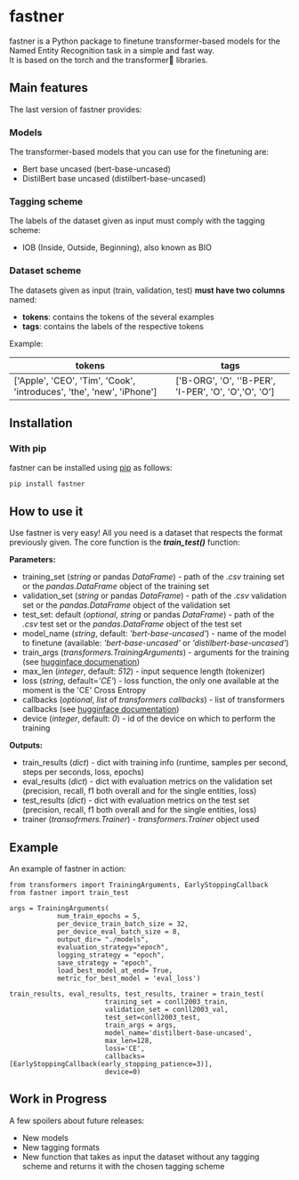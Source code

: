 # fastner
fastner is a Python package to finetune transformer-based models for the Named Entity Recognition task in a simple and fast way.  
It is based on the torch and the transformer🤗 libraries.
## Main features
The last version of fastner provides:
### Models
The transformer-based models that you can use for the finetuning are:
 - Bert base uncased (bert-base-uncased)
 - DistilBert base uncased (distilbert-base-uncased)
###  Tagging scheme
 The labels of the dataset given as input must comply with the tagging scheme:
 - IOB (Inside, Outside, Beginning), also known as BIO
 ### Dataset scheme
The datasets given as input (train, validation, test) **must have two columns** named:
- **tokens**:  contains the tokens of the several examples
- **tags**: contains the labels of the respective tokens

Example:
 
| **tokens** |  **tags**|
|--|--|
|['Apple', 'CEO', 'Tim', 'Cook', 'introduces', 'the', 'new', 'iPhone']|['B-ORG', 'O', ''B-PER', 'I-PER', 'O', 'O','O', 'O']|



## Installation
### With pip
fastner can be installed using [pip](https://pypi.org/project/fastner/) as follows:

    pip install fastner

## How to use it
Use fastner is very easy! All you need is a dataset that respects the format previously given.
The core function is the ***train_test()*** function:

**Parameters:**
 - training_set (*string* or pandas *DataFrame*) - path of the *.csv* training set or the *pandas.DataFrame* object of the training set
 - validation_set (*string* or pandas *DataFrame*) - path of the *.csv* validation set or the *pandas.DataFrame* object of the validation set
 - test_set: default (*optional*,  *string* or pandas *DataFrame*) - path of the *.csv* test set or the *pandas.DataFrame* object of the test set 
 - model_name (*string*, default: *'bert-base-uncased'*) - name of the model to finetune (available: *'bert-base-uncased'* or *'distilbert-base-uncased'*)
 - train_args (*transformers.TrainingArguments*) - arguments for the training (see [hugginface documenation](https://huggingface.co/docs/transformers/main_classes/trainer#transformers.TrainingArguments))
 - max_len (*integer*, default: *512*) - input sequence length (tokenizer)
 - loss (*string*, default=*'CE'*) - loss function, the only one available at the moment is the 'CE' Cross Entropy 
 - callbacks (*optional*, *list* of *transformers callbacks*) -  list of transformers callbacks (see [hugginface documentation](https://huggingface.co/docs/transformers/main_classes/callback))
 - device (*integer*, default: *0*) - id of the device on which to perform the training
 
**Outputs:**
- train_results (*dict*) - dict with training info (runtime, samples per second, steps per seconds, loss, epochs)
- eval_results (*dict*) - dict with evaluation metrics on the validation set (precision, recall, f1 both overall and for the single entities, loss)
- test_results (*dict*) -  dict with evaluation metrics on the test set (precision, recall, f1 both overall and for the single entities, loss)
- trainer (*transofrmers.Trainer*) - *transformers.Trainer* object used

## Example
An example of fastner in action:

    from transformers import TrainingArguments, EarlyStoppingCallback
    from fastner import train_test
    
    args = TrainingArguments(
                num_train_epochs = 5,
                per_device_train_batch_size = 32,
                per_device_eval_batch_size = 8,
                output_dir= "./models",
                evaluation_strategy="epoch",
                logging_strategy = "epoch",
                save_strategy = "epoch",
                load_best_model_at_end= True,
                metric_for_best_model = 'eval_loss')
							
	train_results, eval_results, test_results, trainer = train_test(
							training_set = conll2003_train,
							validation_set = conll2003_val,
							test_set=conll2003_test,
							train_args = args,
							model_name='distilbert-base-uncased',
							max_len=128, 
							loss='CE',
							callbacks= [EarlyStoppingCallback(early_stopping_patience=3)],
							device=0)
							

    
## Work in Progress
A few spoilers about future releases:
- New models
- New tagging formats 
- New function that takes as input the dataset without any tagging scheme and returns it with the chosen tagging scheme